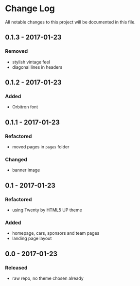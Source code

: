 # Change Log
All notable changes to this project will be documented in this file.

## 0.1.3 - 2017-01-23
### Removed
- stylish vintage feel
- diagonal lines in headers

## 0.1.2 - 2017-01-23
### Added
- Orbitron font

## 0.1.1 - 2017-01-23
### Refactored
- moved pages in ```pages``` folder
### Changed
- banner image

## 0.1 - 2017-01-23
### Refactored
- using Twenty by HTML5 UP theme
### Added
- homepage, cars, sponsors and team pages
- landing page layout

## 0.0 - 2017-01-23
### Released
- raw repo, no theme chosen already
